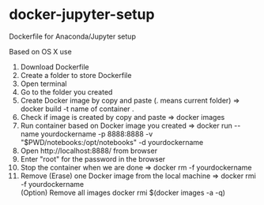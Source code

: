 # docker-jupyter-setup
Dockerfile for Anaconda/Jupyter setup

Based on OS X use

1. Download Dockerfile
2. Create a folder to store Dockerfile
3. Open terminal
4. Go to the folder you created
4. Create Docker image by copy and paste (. means current folder) => 
    docker build -t name of container .
5. Check if image is created by copy and paste => 
    docker images
6. Run container based on Docker image you created =>
    docker run --name yourdockername -p 8888:8888 -v "$PWD/notebooks:/opt/notebooks" -d yourdockername
7. Open http://localhost:8888/ from browser
8. Enter "root" for the password in the browser
9. Stop the container when we are done =>
    docker rm -f yourdockername
10. Remove (Erase) one Docker image from the local machine =>
    docker rmi -f yourdockername <br />
     (Option) Remove all images
    docker rmi $(docker images -a -q)
